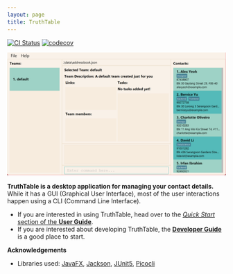 ```yaml
---
layout: page
title: TruthTable
---
```


[![CI Status](https://github.com/AY2223S1-CS2103T-W13-4/tp/workflows/Java%20CI/badge.svg)](https://github.com/AY2223S1-CS2103T-W13-4/tp/actions)
[![codecov](https://codecov.io/gh/AY2223S1-CS2103T-W13-4/tp/branch/master/graph/badge.svg?token=48P7UCIY1A)](https://codecov.io/gh/AY2223S1-CS2103T-W13-4/tp)

![Ui](images/Ui.png)

**TruthTable is a desktop application for managing your contact details.** While it has a GUI (Graphical User Interface), most of the user interactions happen using a CLI (Command Line Interface).

* If you are interested in using TruthTable, head over to the [_Quick Start_ section of the **User Guide**](UserGuide.html#quick-start).
* If you are interested about developing TruthTable, the [**Developer Guide**](DeveloperGuide.html) is a good place to start.


**Acknowledgements**

* Libraries used: [JavaFX](https://openjfx.io/), [Jackson](https://github.com/FasterXML/jackson), [JUnit5](https://github.com/junit-team/junit5), [Picocli](https://picocli.info/)

